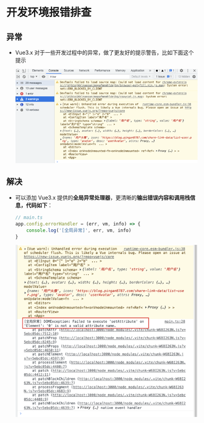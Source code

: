 # 开发环境报错排查

## 异常

+ Vue3.x 对于一些开发过程中的异常，做了更友好的提示警告，比如下面这个提示

  ![](image/image_9luvAEoTgo.png)

## 解决

+ 可以添加 Vue3.x 提供的**全局异常处理器**，更清晰的**输出错误内容和调用栈信息，代码如下**：

  ```js
  // main.ts
  app.config.errorHandler = (err, vm, info) => {
      console.log('[全局异常]', err, vm, info)
  }
  ```

  ![](image/image_cTIDp7RHnt.png)
